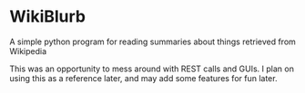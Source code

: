 # WikiBlurb
A simple python program for reading summaries about things retrieved from Wikipedia

This was an opportunity to mess around with REST calls and GUIs. I plan on using this as a reference later, and may add some features for fun later.
